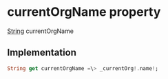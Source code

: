 


# currentOrgName property









[String](https:api.flutter.dev/flutter/dart-core/String-class.html) currentOrgName
  







## Implementation

```dart
String get currentOrgName =\> _currentOrg!.name!;
```








